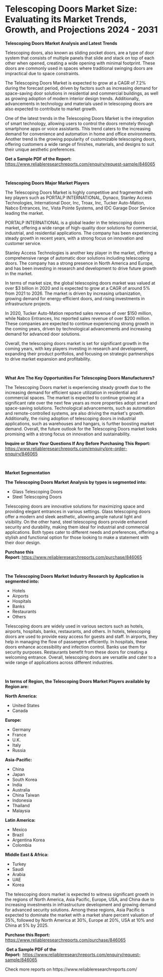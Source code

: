 <p><h1>Telescoping Doors Market Size: Evaluating its Market Trends, Growth, and Projections 2024 - 2031</h1></p><p><strong>Telescoping Doors Market Analysis and Latest Trends</strong></p>
<p><p>Telescoping doors, also known as sliding pocket doors, are a type of door system that consists of multiple panels that slide and stack on top of each other when opened, creating a wide opening with minimal footprint. These doors are commonly used in spaces where traditional swinging doors are impractical due to space constraints.</p><p>The Telescoping Doors Market is expected to grow at a CAGR of 7.2% during the forecast period, driven by factors such as increasing demand for space-saving door solutions in residential and commercial buildings, as well as growing adoption of modern interior design trends. Additionally, advancements in technology and materials used in telescoping doors are also expected to contribute to market growth.</p><p>One of the latest trends in the Telescoping Doors Market is the integration of smart technology, allowing users to control the doors remotely through smartphone apps or voice assistants. This trend caters to the increasing demand for convenience and automation in home and office environments. Another trend is the growing popularity of customizable telescoping doors, offering customers a wide range of finishes, materials, and designs to suit their unique aesthetic preferences.</p></p>
<p><strong>Get a Sample PDF of the Report:&nbsp;</strong> <a href="https://www.reliableresearchreports.com/enquiry/request-sample/846065">https://www.reliableresearchreports.com/enquiry/request-sample/846065</a></p>
<p>&nbsp;</p>
<p><strong>Telescoping Doors Major Market Players</strong></p>
<p><p>The Telescoping Doors Market is highly competitive and fragmented with key players such as PORTALP INTERNATIONAL, Dynaco, Stanley Access Technologies, International Door, Inc, Troax, Inc, Tucker Auto-Mation, Nabco Entrances, Inc, Vista Pointe Systems, and IDC Garage Door Service leading the market.</p><p>PORTALP INTERNATIONAL is a global leader in the telescoping doors market, offering a wide range of high-quality door solutions for commercial, industrial, and residential applications. The company has been experiencing steady growth in recent years, with a strong focus on innovation and customer service.</p><p>Stanley Access Technologies is another key player in the market, offering a comprehensive range of automatic door solutions including telescoping doors. The company has a strong presence in North America and Europe, and has been investing in research and development to drive future growth in the market.</p><p>In terms of market size, the global telescoping doors market was valued at over $3 billion in 2020 and is expected to grow at a CAGR of around 5% from 2021 to 2026. The market is driven by increasing urbanization, growing demand for energy-efficient doors, and rising investments in infrastructure projects.</p><p>In 2020, Tucker Auto-Mation reported sales revenue of over $150 million, while Nabco Entrances, Inc reported sales revenue of over $200 million. These companies are expected to continue experiencing strong growth in the coming years, driven by technological advancements and increasing demand for advanced door solutions.</p><p>Overall, the telescoping doors market is set for significant growth in the coming years, with key players investing in research and development, expanding their product portfolios, and focusing on strategic partnerships to drive market expansion and profitability.</p></p>
<p>&nbsp;</p>
<p><strong>What Are The Key Opportunities For Telescoping Doors Manufacturers?</strong></p>
<p><p>The Telescoping Doors market is experiencing steady growth due to the increasing demand for efficient space utilization in residential and commercial spaces. The market is expected to continue growing at a significant rate over the next few years as more properties adopt smart and space-saving solutions. Technological advancements, such as automation and remote-controlled systems, are also driving the market's growth. Additionally, the rising adoption of telescoping doors in industrial applications, such as warehouses and hangars, is further boosting market demand. Overall, the future outlook for the Telescoping Doors market looks promising with a strong focus on innovation and sustainability.</p></p>
<p><strong>Inquire or Share Your Questions If Any Before Purchasing This Report:</strong> <a href="https://www.reliableresearchreports.com/enquiry/pre-order-enquiry/846065">https://www.reliableresearchreports.com/enquiry/pre-order-enquiry/846065</a></p>
<p>&nbsp;</p>
<p><strong>Market Segmentation</strong></p>
<p><strong>The Telescoping Doors Market Analysis by types is segmented into:</strong></p>
<p><ul><li>Glass Telescoping Doors</li><li>Steel Telescoping Doors</li></ul></p>
<p><p>Telescoping doors are innovative solutions for maximizing space and providing elegant entrances in various settings. Glass telescoping doors offer a modern and sleek aesthetic, allowing ample natural light and visibility. On the other hand, steel telescoping doors provide enhanced security and durability, making them ideal for industrial and commercial applications. Both types cater to different needs and preferences, offering a stylish and functional option for those looking to make a statement with their door design.</p></p>
<p><strong>Purchase this Report:&nbsp;</strong><a href="https://www.reliableresearchreports.com/purchase/846065">https://www.reliableresearchreports.com/purchase/846065</a></p>
<p>&nbsp;</p>
<p><strong>The Telescoping Doors Market Industry Research by Application is segmented into:</strong></p>
<p><ul><li>Hotels</li><li>Airports</li><li>Hospitals</li><li>Banks</li><li>Restaurants</li><li>Others</li></ul></p>
<p><p>Telescoping doors are widely used in various sectors such as hotels, airports, hospitals, banks, restaurants, and others. In hotels, telescoping doors are used to provide easy access for guests and staff. In airports, they help in managing the flow of passengers efficiently. In hospitals, these doors enhance accessibility and infection control. Banks use them for security purposes. Restaurants benefit from these doors for creating a welcoming entrance. Overall, telescoping doors are versatile and cater to a wide range of applications across different industries.</p></p>
<p>&nbsp;</p>
<p><strong>In terms of Region, the Telescoping Doors Market Players available by Region are:</strong></p>
<p>
    <p> <strong> North America: </strong>
        <ul>
            <li>United States</li>
            <li>Canada</li>
        </ul>
        </p> 
    <p> <strong> Europe: </strong>
        <ul>
            <li>Germany</li>
            <li>France</li>
            <li>U.K.</li>
            <li>Italy</li>
            <li>Russia</li>
        </ul>
        </p> 
    <p> <strong> Asia-Pacific: </strong>
        <ul>
            <li>China</li>
            <li>Japan</li>
            <li>South Korea</li>
            <li>India</li>
            <li>Australia</li>
            <li>China Taiwan</li>
            <li>Indonesia</li>
            <li>Thailand</li>
            <li>Malaysia</li>
        </ul>
        </p> 
    <p> <strong> Latin America: </strong>
        <ul>
            <li>Mexico</li>
            <li>Brazil</li>
            <li>Argentina Korea</li>
            <li>Colombia</li>
        </ul>
        </p> 
    <p> <strong> Middle East & Africa: </strong>
        <ul>
            <li>Turkey</li>
            <li>Saudi</li>
            <li>Arabia</li>
            <li>UAE</li>
            <li>Korea</li>
        </ul>
    </p>
    </p>
<p><p>The telescoping doors market is expected to witness significant growth in the regions of North America, Asia Pacific, Europe, USA, and China due to increasing investments in infrastructure development and growing demand for advanced security solutions. Among these regions, Asia Pacific is expected to dominate the market with a market share percent valuation of 35%, followed by North America at 30%, Europe at 20%, USA at 10% and China at 5% by 2025.</p></p>
<p><strong>Purchase this Report: </strong><a href="https://www.reliableresearchreports.com/purchase/846065">https://www.reliableresearchreports.com/purchase/846065</a></p>
<p>&nbsp;<strong>Get a Sample PDF of the Report:&nbsp;&nbsp;</strong><a href="https://www.reliableresearchreports.com/enquiry/request-sample/846065">https://www.reliableresearchreports.com/enquiry/request-sample/846065</a></p>
<p><strong></strong></p>
<p>Check more reports on https://www.reliableresearchreports.com/</p>
